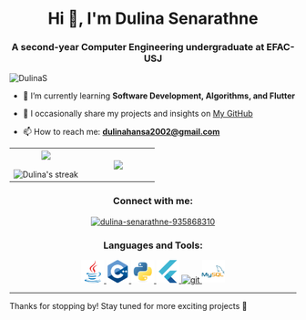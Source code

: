 <h1 align="center">Hi 👋, I'm Dulina Senarathne</h1>
<h3 align="center">A second-year Computer Engineering undergraduate at EFAC-USJ</h3>

<p align="left"> <img src="https://komarev.com/ghpvc/?username=DulinaS&label=Profile%20views&color=0e75b6&style=flat" alt="DulinaS" /> </p>

- 🌱 I’m currently learning **Software Development, Algorithms, and Flutter**

- 📝 I occasionally share my projects and insights on [My GitHub](https://github.com/DulinaS)

- 📫 How to reach me: **dulinahansa2002@gmail.com**

<table align="center">
<tr border="none">
<td width="50%" align="center">
  
  <img align="center" src="https://github-readme-stats.vercel.app/api?username=DulinaS&theme=dark&show_icons=true&count_private=true" />
  <br></br>
  <img title="🔥 Get streak stats for your profile at git.io/streak-stats" alt="Dulina's streak" src="https://github-readme-streak-stats.herokuapp.com/?user=DulinaS&theme=dark&hide_border=false" /> 
</td>

<td width="50%" align="center">

  <img align="center" src="https://github-readme-stats.anuraghazra1.vercel.app/api/top-langs/?username=DulinaS&theme=dark&hide_border=false&no-bg=true&no-frame=true&langs_count=10"/>
  
</td>
</tr>
</table>

<h3 align="center">Connect with me:</h3>
<p align="center">
<a href="https://linkedin.com/in/dulina-senarathne-935868310" target="blank"><img align="center" src="https://raw.githubusercontent.com/rahuldkjain/github-profile-readme-generator/master/src/images/icons/Social/linked-in-alt.svg" alt="dulina-senarathne-935868310" height="30" width="40" /></a>
</p>

<h3 align="center">Languages and Tools:</h3>
<p align="center"> 
  <a href="https://www.java.com" target="_blank" rel="noreferrer"> <img src="https://raw.githubusercontent.com/devicons/devicon/master/icons/java/java-original.svg" alt="java" width="40" height="40"/> </a>
  <a href="https://www.w3schools.com/cpp/" target="_blank" rel="noreferrer"> <img src="https://raw.githubusercontent.com/devicons/devicon/master/icons/cplusplus/cplusplus-original.svg" alt="cplusplus" width="40" height="40"/> </a>
  <a href="https://www.python.org" target="_blank" rel="noreferrer"> <img src="https://raw.githubusercontent.com/devicons/devicon/master/icons/python/python-original.svg" alt="python" width="40" height="40"/> </a>
  <a href="https://flutter.dev" target="_blank" rel="noreferrer"> <img src="https://raw.githubusercontent.com/devicons/devicon/master/icons/flutter/flutter-original.svg" alt="flutter" width="40" height="40"/> </a>
  <a href="https://git-scm.com/" target="_blank" rel="noreferrer"> <img src="https://www.vectorlogo.zone/logos/git-scm/git-scm-icon.svg" alt="git" width="40" height="40"/> </a>
  <a href="https://www.mysql.com/" target="_blank" rel="noreferrer"> <img src="https://raw.githubusercontent.com/devicons/devicon/master/icons/mysql/mysql-original-wordmark.svg" alt="mysql" width="40" height="40"/> </a>
</p>

---

Thanks for stopping by! Stay tuned for more exciting projects 🚀
